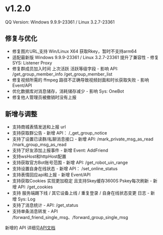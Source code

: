 # v1.2.0

QQ Version: Windows 9.9.9-23361 / Linux 3.2.7-23361

## 修复与优化
* 修复图片URL,支持 Win/Linux X64 获取Rkey，暂时不支持arm64
* 适配最新版 Windows 9.9.9-23361 / Linux 3.2.7-23361 提升了兼容性 - 修复 SYS: Listener Proxy
* 修复群成员加入时间 上次活跃 活跃等级字段 - 影响 API: /get_group_member_info /get_group_member_list
* 修复视频所需的 ffmpeg 路径不正确导致视频封面和时长获取失败 - 影响 Event/API
* 优化数据库对消息储存，消耗储存减少 - 影响 Sys: OneBot
* 修复他人管理员被撤销时没有上报

## 新增与调整
* 支持商城表情发送和上报 url
* 支持获取群公告 - 新增 API： /_get_group_notice
* 支持了设置已读群/私聊消息接口 - 新增 API: /mark_private_msg_as_read /mark_group_msg_as_read
* 支持了好友添加上报事件 - 新增 Event: AddFriend
* 支持wsHost和httpHost配置
* 支持获取官方Bot账号范围 - 新增 API: /get_robot_uin_range
* 支持设置自身在线状态 - 新增 API： /set_online_status
* 支持表情回应api和上报 - 新增 Event/API
* 支持获取Cookies 实现更加稳定 且支持Skey缓存3600S Pskey每次刷新 - 新增 API: /get_cookies
* 支持 服务端踢下线 / 其它设备上线 / 重复登录 / 自身在线状态变更 日志 - 新增 Sys: Log
* 支持了消息统计 - API: /get_status
* 支持单条消息转发 - API /forward_friend_single_msg、/forward_group_single_msg

新增的 API 详细见[API文档](https://napneko.github.io/zh-CN/develop/extends_api)
